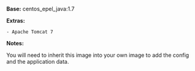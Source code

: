 **Base:** centos_epel_java:1.7

**Extras:**

    - Apache Tomcat 7


**Notes:**

You will need to inherit this image into your own image to add the config and the application data.